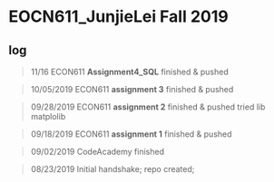 # EOCN611_JunjieLei Fall 2019

## log
> 11/16
ECON611 **Assignment4_SQL** finished & pushed

>10/05/2019 
ECON611 **assignment 3** finished & pushed

> 09/28/2019
ECON611 **assignment 2** finished & pushed
tried lib matplolib

> 09/18/2019
ECON611 **assignment 1** finished & pushed
 
> 09/02/2019
CodeAcademy finished

> 08/23/2019
Initial handshake; repo created;


